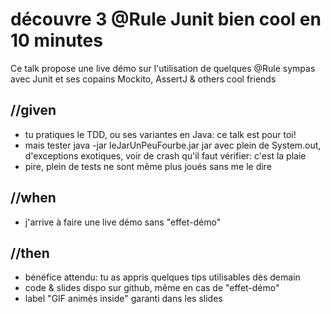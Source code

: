# découvre 3 @Rule Junit bien cool en 10 minutes

Ce talk propose une live démo sur l'utilisation de quelques @Rule sympas avec Junit et ses copains Mockito, AssertJ & others cool friends

## //given
 - tu pratiques le TDD, ou ses variantes en Java: ce talk est pour toi!
 - mais tester java -jar leJarUnPeuFourbe.jar jar avec plein de System.out, d'exceptions exotiques, voir de crash qu'il faut vérifier: c'est la plaie
 - pire, plein de tests ne sont même plus joués sans me le dire
## //when
 - j'arrive à faire une live démo sans "effet-démo"
## //then
 - bénéfice attendu: tu as appris quelques tips utilisables dès demain
 - code & slides dispo sur github, même en cas de "effet-démo"
 - label "GIF animés inside" garanti dans les slides
    
